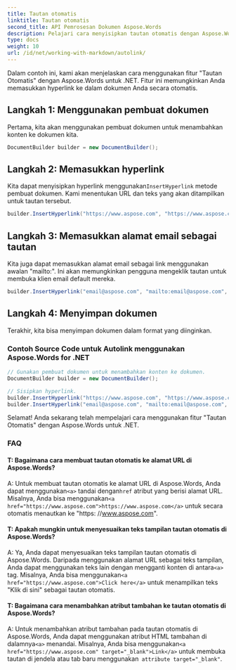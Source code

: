 ```yaml
---
title: Tautan otomatis
linktitle: Tautan otomatis
second_title: API Pemrosesan Dokumen Aspose.Words
description: Pelajari cara menyisipkan tautan otomatis dengan Aspose.Words untuk .NET Panduan langkah demi langkah.
type: docs
weight: 10
url: /id/net/working-with-markdown/autolink/
---
```


Dalam contoh ini, kami akan menjelaskan cara menggunakan fitur "Tautan Otomatis" dengan Aspose.Words untuk .NET. Fitur ini memungkinkan Anda memasukkan hyperlink ke dalam dokumen Anda secara otomatis.

## Langkah 1: Menggunakan pembuat dokumen

Pertama, kita akan menggunakan pembuat dokumen untuk menambahkan konten ke dokumen kita.

```csharp
DocumentBuilder builder = new DocumentBuilder();
```

## Langkah 2: Memasukkan hyperlink

 Kita dapat menyisipkan hyperlink menggunakan`InsertHyperlink` metode pembuat dokumen. Kami menentukan URL dan teks yang akan ditampilkan untuk tautan tersebut.

```csharp
builder.InsertHyperlink("https://www.aspose.com", "https://www.aspose.com", salah);
```

## Langkah 3: Memasukkan alamat email sebagai tautan

Kita juga dapat memasukkan alamat email sebagai link menggunakan awalan "mailto:". Ini akan memungkinkan pengguna mengeklik tautan untuk membuka klien email default mereka.

```csharp
builder.InsertHyperlink("email@aspose.com", "mailto:email@aspose.com", false);
```

## Langkah 4: Menyimpan dokumen

Terakhir, kita bisa menyimpan dokumen dalam format yang diinginkan.

### Contoh Source Code untuk Autolink menggunakan Aspose.Words for .NET


```csharp
// Gunakan pembuat dokumen untuk menambahkan konten ke dokumen.
DocumentBuilder builder = new DocumentBuilder();

// Sisipkan hyperlink.
builder.InsertHyperlink("https://www.aspose.com", "https://www.aspose.com", salah);
builder.InsertHyperlink("email@aspose.com", "mailto:email@aspose.com", false);
```


Selamat! Anda sekarang telah mempelajari cara menggunakan fitur "Tautan Otomatis" dengan Aspose.Words untuk .NET.


### FAQ

#### T: Bagaimana cara membuat tautan otomatis ke alamat URL di Aspose.Words?

 A: Untuk membuat tautan otomatis ke alamat URL di Aspose.Words, Anda dapat menggunakan`<a>` tandai dengan`href` atribut yang berisi alamat URL. Misalnya, Anda bisa menggunakan`<a href="https://www.aspose.com">https://www.aspose.com</a>` untuk secara otomatis menautkan ke "https: //www.aspose.com".

#### T: Apakah mungkin untuk menyesuaikan teks tampilan tautan otomatis di Aspose.Words?

 A: Ya, Anda dapat menyesuaikan teks tampilan tautan otomatis di Aspose.Words. Daripada menggunakan alamat URL sebagai teks tampilan, Anda dapat menggunakan teks lain dengan mengganti konten di antara`<a>` tag. Misalnya, Anda bisa menggunakan`<a href="https://www.aspose.com">Click here</a>` untuk menampilkan teks "Klik di sini" sebagai tautan otomatis.

#### T: Bagaimana cara menambahkan atribut tambahan ke tautan otomatis di Aspose.Words?

A: Untuk menambahkan atribut tambahan pada tautan otomatis di Aspose.Words, Anda dapat menggunakan atribut HTML tambahan di dalamnya`<a>` menandai. Misalnya, Anda bisa menggunakan`<a href="https://www.aspose.com" target="_blank">Link</a>` untuk membuka tautan di jendela atau tab baru menggunakan` attribute target="_blank"`.